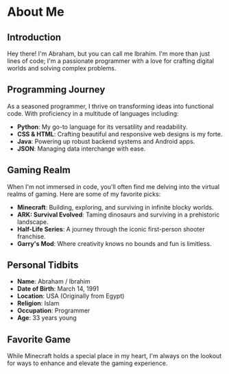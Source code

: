# About Me

## Introduction

Hey there! I'm Abraham, but you can call me Ibrahim. I'm more than just lines of code; I'm a passionate programmer with a love for crafting digital worlds and solving complex problems.

## Programming Journey

As a seasoned programmer, I thrive on transforming ideas into functional code. With proficiency in a multitude of languages including:

- **Python**: My go-to language for its versatility and readability.
- **CSS & HTML**: Crafting beautiful and responsive web designs is my forte.
- **Java**: Powering up robust backend systems and Android apps.
- **JSON**: Managing data interchange with ease.

## Gaming Realm

When I'm not immersed in code, you'll often find me delving into the virtual realms of gaming. Here are some of my favorite picks:

- **Minecraft**: Building, exploring, and surviving in infinite blocky worlds.
- **ARK: Survival Evolved**: Taming dinosaurs and surviving in a prehistoric landscape.
- **Half-Life Series**: A journey through the iconic first-person shooter franchise.
- **Garry's Mod**: Where creativity knows no bounds and fun is limitless.

## Personal Tidbits

- **Name**: Abraham / Ibrahim
- **Date of Birth**: March 14, 1991
- **Location**: USA (Originally from Egypt)
- **Religion**: Islam
- **Occupation**: Programmer
- **Age**: 33 years young

## Favorite Game

While Minecraft holds a special place in my heart, I'm always on the lookout for ways to enhance and elevate the gaming experience.
